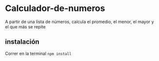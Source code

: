 # Calculador-de-numeros
A partir de una lista de números, calcula el promedio, el menor, el mayor y el que más se repite

## instalación
Correr en la terminal
`npm install`
